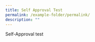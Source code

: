 ```yaml
---
title: Self Approval Test
permalink: /example-folder/permalink/
description: ""
---
```

Self-Approval test